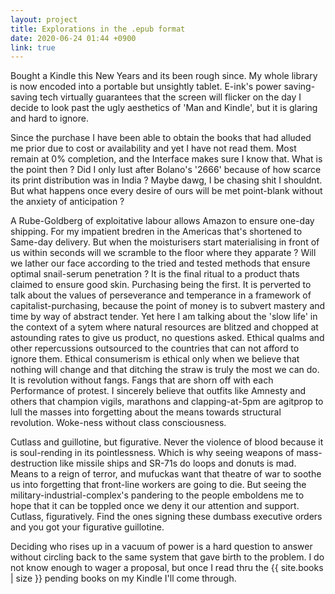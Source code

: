 ```yaml
---
layout: project
title: Explorations in the .epub format
date: 2020-06-24 01:44 +0900
link: true
---
```


Bought a Kindle this New Years and its been rough since. My whole library is now encoded into a portable but unsightly tablet. E-ink's power saving-saving tech virtually guarantees that the screen will flicker on the day I decide to look past the ugly aesthetics of 'Man and Kindle', but it is glaring and hard to ignore.

Since the purchase I have been able to obtain the books that had alluded me prior due to cost or availability and yet I have not read them. Most remain at 0% completion, and the Interface makes sure I know that. What is the point then ? Did I only lust after Bolano's '2666' because of how scarce its print distribution was in India ? Maybe dawg, I be chasing shit I shouldnt. But what happens once every desire of ours will be met point-blank without the anxiety of anticipation ?

A Rube-Goldberg of exploitative labour allows Amazon to ensure one-day shipping. For my impatient bredren in the Americas that's shortened to Same-day delivery. But when the moisturisers start materialising in front of us within seconds will we scramble to the floor where they apparate ? Will we lather our face according to the tried and tested methods that ensure optimal snail-serum penetration ? It is the final ritual to a product thats claimed to ensure good skin. Purchasing being the first. It is perverted to talk about the values of perseverance and temperance in a framework of capitalist-purchasing, because the point of money is to subvert mastery and time by way of abstract tender. Yet here I am talking about the 'slow life' in the context of a sytem where natural resources are blitzed and chopped at astounding rates to give us product, no questions asked. Ethical qualms and other repercussions outsourced to the countries that can not afford to ignore them. Ethical consumerism is ethical only when we believe that nothing will change and that ditching the straw is truly the most we can do. It is revolution without fangs. Fangs that are shorn off with each Performance of protest. I sincerely believe that outfits like Amnesty and others that champion vigils, marathons and clapping-at-5pm are agitprop to lull the masses into forgetting about the means towards structural revolution. Woke-ness without class consciousness.

Cutlass and guillotine, but figurative. Never the violence of blood because it is soul-rending in its pointlessness. Which is why seeing weapons of mass-destruction like missile ships and SR-71s do loops and donuts is mad. Means to a reign of terror, and mufuckas want that theatre of war to soothe us into forgetting that front-line workers are going to die. But seeing the military-industrial-complex's pandering to the people emboldens me to hope that it can be toppled once we deny it our attention and support. Cutlass, figuratively. Find the ones signing these dumbass executive orders and you got your figurative guillotine.

Deciding who rises up in a vacuum of power is a hard question to answer without circling back to the same system that gave birth to the problem. I do not know enough to wager a proposal, but once I read thru the {{ site.books | size }} pending books on my Kindle I'll come through.

